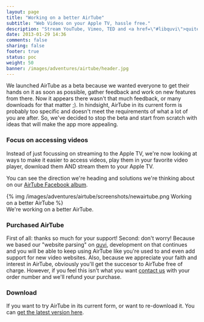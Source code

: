 ```yaml
---
layout: page
title: "Working on a better AirTube"
subtitle: "Web Videos on your Apple TV, hassle free."
description: "Stream YouTube, Vimeo, TED and <a href=\"#libquvi\">quite a few other Web Videos</a> to your Apple TV. Straight from your Mac's browser; no iPad, iPhone or Jailbreak required."
date: 2013-01-29 14:36
comments: false
sharing: false
footer: true
status: poc
weight: 50
banner: /images/adventures/airtube/header.jpg
---
```


We launched AirTube as a beta because we wanted everyone to get their hands on it as soon as possible, gather feedback and work on new features from there. Now it appears there wasn't that much feedback, or many downloads for that matter ;). In hindsight, AirTube in its current form is probably too specific and doesn't meet the requirements of what a lot of you are after. So, we've decided to stop the beta and start from scratch with ideas that will make the app more appealing.

### Focus on accessing videos

Instead of just focussing on streaming to the Apple TV, we're now looking at ways to make it easier to access videos, play them in your favorite video player, download them AND stream them to your Apple TV.

You can see the direction we're heading and solutions we're thinking about on our [AirTube Facebook album](https://www.facebook.com/media/set/?set=a.516156431755767.1073741825.258360977535315&type=3).

<div class="thumbnail">
{% img /images/adventures/airtube/screenshots/newairtube.png Working on a better AirTube %}
<div class="caption">
We're working on a better AirTube.
</div>
</div>

### Purchased AirTube

First of all: thanks so much for your support! Second: don't worry! Because we based our "website parsing" on [quvi](http://quvi.sourceforge.net/), development on that continues and you will be able to keep using AirTube like you're used to and even add support for new video websites. Also, because we appreciate your faith and interest in AirTube, obviously you'll get the succesor to AirTube free of charge. However, if you feel this isn't what you want [contact us](mailto:support@dangercove.com) with your order number and we'll refund your purchase.

### Download

If you want to try AirTube in its current form, or want to re-download it. You can [get the latest version here](/airtube/download).
